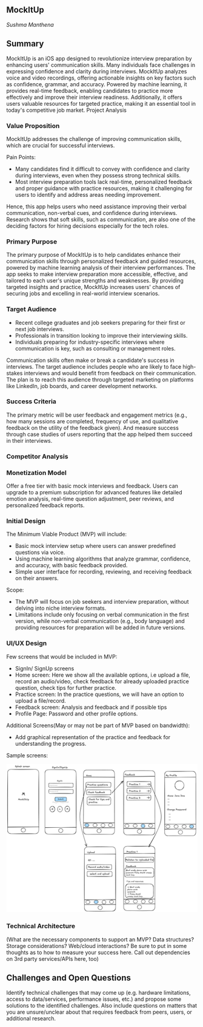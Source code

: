 ## **MockItUp**

_Sushma Manthena_

## **Summary**

MockItUp is an iOS app designed to revolutionize interview preparation by enhancing users' communication skills. Many individuals face challenges in expressing confidence and clarity during interviews. MockItUp analyzes voice and video recordings, offering actionable insights on key factors such as confidence, grammar, and accuracy. Powered by machine learning, it provides real-time feedback, enabling candidates to practice more effectively and improve their interview readiness. Additionally, it offers users valuable resources for targeted practice, making it an essential tool in today's competitive job market.
Project Analysis

### **Value Proposition**

MockItUp addresses the challenge of improving communication skills, which are crucial for successful interviews.

Pain Points:

- Many candidates find it difficult to convey with confidence and clarity during interviews, even when they possess strong technical skills.
- Most interview preparation tools lack real-time, personalized feedback and proper guidance with practice resources, making it challenging for users to identify and address areas needing improvement.

Hence, this app helps users who need assistance improving their verbal communication, non-verbal cues, and confidence during interviews. Research shows that soft skills, such as communication, are also one of the deciding factors for hiring decisions especially for the tech roles.

### **Primary Purpose**

The primary purpose of MockItUp is to help candidates enhance their communication skills through personalized feedback and guided resources, powered by machine learning analysis of their interview performances. The app seeks to make interview preparation more accessible, effective, and tailored to each user's unique strengths and weaknesses. By providing targeted insights and practice, MockItUp increases users' chances of securing jobs and excelling in real-world interview scenarios.

### **Target Audience**

- Recent college graduates and job seekers preparing for their first or next job interviews.
- Professionals in transition looking to improve their interviewing skills.
- Individuals preparing for industry-specific interviews where communication is key, such as consulting or management roles.

Communication skills often make or break a candidate's success in interviews. The target audience includes people who are likely to face high-stakes interviews and would benefit from feedback on their communication. The plan is to reach this audience through targeted marketing on platforms like LinkedIn, job boards, and career development networks.

### **Success Criteria**

The primary metric will be user feedback and engagement metrics (e.g., how many sessions are completed, frequency of use, and qualitative feedback on the utility of the feedback given). And measure success through case studies of users reporting that the app helped them succeed in their interviews.

### **Competitor Analysis**

### **Monetization Model**

Offer a free tier with basic mock interviews and feedback. Users can upgrade to a premium subscription for advanced features like detailed emotion analysis, real-time question adjustment, peer reviews, and personalized feedback reports.

### **Initial Design**

The Minimum Viable Product (MVP) will include:

- Basic mock interview setup where users can answer predefined questions via voice.
- Using machine learning algorithms that analyze grammar, confidence, and accuracy, with basic feedback provided.
- Simple user interface for recording, reviewing, and receiving feedback on their answers.

Scope:

- The MVP will focus on job seekers and interview preparation, without delving into niche interview formats.
- Limitations include only focusing on verbal communication in the first version, while non-verbal communication (e.g., body language) and providing resources for preparation will be added in future versions.

### **UI/UX Design**

Few screens that would be included in MVP:

- SignIn/ SignUp screens
- Home screen: Here we show all the available options, i.e upload a file, record an audio/video, check feedback for already uploaded practice question, check tips for further practice.
- Practice screen: In the practice questions, we will have an option to upload a file/record.
- Feedback screen: Analysis and feedback and if possible tips
- Profile Page: Password and other profile options.

Additional Screens(May or may not be part of MVP based on bandwidth):

- Add graphical representation of the practice and feedback for understanding the progress.

Sample screens:

![alt text](image.png)

### **Technical Architecture**

(What are the necessary components to support an MVP? Data structures? Storage considerations? Web/cloud interactions? Be sure to put in some thoughts as to how to measure your success here. Call out dependencies on 3rd party services/APIs here, too)

## **Challenges and Open Questions**

Identify technical challenges that may come up (e.g. hardware limitations, access to data/services, performance issues, etc.) and propose some solutions to the identified challenges. Also include questions on matters that you are unsure/unclear about that requires feedback from peers, users, or additional research.
